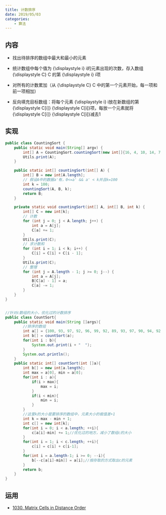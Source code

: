 ```yaml
---
title: 计数排序
date: 2019/05/03
categories: 
    - 算法
---
```


## 内容

- 找出待排序的数组中最大和最小的元素
 
- 统计数组中每个值为 {\displaystyle i} i的元素出现的次数，存入数组 {\displaystyle C}  C 的第 {\displaystyle i} i项
 
- 对所有的计数累加（从 {\displaystyle C}  C 中的第一个元素开始，每一项和前一项相加）

- 反向填充目标数组：将每个元素 {\displaystyle i} i放在新数组的第 {\displaystyle C[i]} {\displaystyle C[i]}项，每放一个元素就将 {\displaystyle C[i]} {\displaystyle C[i]}减去1

## 实现

```java
public class CountingSort {
    public static void main(String[] argv) {
        int[] A = CountingSort.countingSort(new int[]{16, 4, 10, 14, 7, 9, 3, 2, 8, 1});
        Utils.print(A);
    }

    public static int[] countingSort(int[] A) {
        int[] B = new int[A.length];
        // 假设A中的数据a'有，0<=a' && a' < k并且k=100
        int k = 100;
        countingSort(A, B, k);
        return B;
    }

    private static void countingSort(int[] A, int[] B, int k) {
        int[] C = new int[k];
        // 计数
        for (int j = 0; j < A.length; j++) {
            int a = A[j];
            C[a] += 1;
        }
        Utils.print(C);
        // 求计数和
        for (int i = 1; i < k; i++) {
            C[i] = C[i] + C[i - 1];
        }
        Utils.print(C);
        // 整理
        for (int j = A.length - 1; j >= 0; j--) {
            int a = A[j];
            B[C[a] - 1] = a;
            C[a] -= 1;
        }
    }
}


//针对c数组的大小，优化过的计数排序
public class CountSort{
	public static void main(String []args){
		//排序的数组
		int a[] = {100, 93, 97, 92, 96, 99, 92, 89, 93, 97, 90, 94, 92, 95};
		int b[] = countSort(a);
		for(int i : b){
			System.out.print(i + "  ");
		}
		System.out.println();
	}
	public static int[] countSort(int []a){
		int b[] = new int[a.length];
		int max = a[0], min = a[0];
		for(int i : a){
			if(i > max){
				max = i;
			}
			if(i < min){
				min = i;
			}
		}
		//这里k的大小是要排序的数组中，元素大小的极值差+1
		int k = max - min + 1;
		int c[] = new int[k];
		for(int i = 0; i < a.length; ++i){
			c[a[i]-min] += 1;//优化过的地方，减小了数组c的大小
		}
		for(int i = 1; i < c.length; ++i){
			c[i] = c[i] + c[i-1];
		}
		for(int i = a.length-1; i >= 0; --i){
			b[--c[a[i]-min]] = a[i];//按存取的方式取出c的元素
		}
		return b;
	}
}
```

## 运用

* [1030. Matrix Cells in Distance Order](https://leetcode.com/problems/matrix-cells-in-distance-order/)